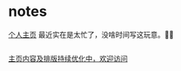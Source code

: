 # notes

[个人主页](https://github.com/stream12138) 最近实在是太忙了，没啥时间写这玩意。😶‍🌫️

<img title="data-align=" src="https://github.githubassets.com/images/modules/profile/profile-first-issue.svg" alt="" data-align="center">

[主页内容及排版持续优化中，欢迎访问](https://github.com/stream12138/notes)
